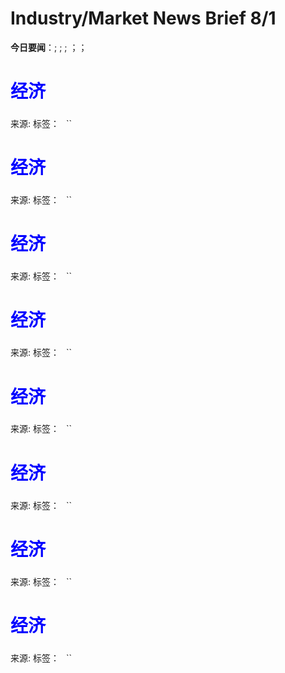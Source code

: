 # Industry/Market News Brief 8/1

**今日要闻**：[](#1); [](#2); [](#3); [](#4)；[](#5)；[](#6)

# <span style="color:blue;">经济</span>

<a name="1"></a>

### 



来源: []()
标签：`` `` ``

# <span style="color:blue;">经济</span>

<a name="2"></a>

### 



来源: []()
标签：`` `` ``

# <span style="color:blue;">经济</span>

<a name="3"></a>

### 



来源: []()
标签：`` `` ``

# <span style="color:blue;">经济</span>

<a name="4"></a>

### 



来源: []()
标签：`` `` ``

# <span style="color:blue;">经济</span>

<a name="5"></a>

### 



来源: []()
标签：`` `` ``

# <span style="color:blue;">经济</span>

<a name="6"></a>

### 



来源: []()
标签：`` `` ``

# <span style="color:blue;">经济</span>

<a name="7"></a>

### 



来源: []()
标签：`` `` ``

# <span style="color:blue;">经济</span>

<a name="8"></a>

### 



来源: []()
标签：`` `` ``